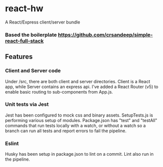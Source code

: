 # react-hw
A React/Express client/server bundle

### Based the boilerplate https://github.com/crsandeep/simple-react-full-stack


## Features

### Client and Server code
Under /src, there are both client and server directories.  Client is a React app, while Server contains an express api.
I've added a React Router (v5) to enable basic routing to sub-components from App.js.

### Unit tests via Jest
Jest has been configured to mock css and binary assets.  SetupTests.js is performing various setup of modules.  Package.json has "test" and "testAll" commands that run tests locally with a watch, or without a watch so a branch can run all tests and report errors to fail the pipeline.

### Eslint
Husky has been setup in package.json to lint on a commit.  Lint also run in the pipeline.
